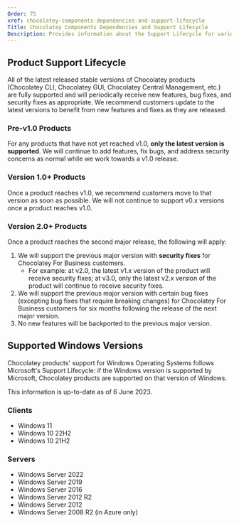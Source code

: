 ```yaml
---
Order: 75
xref: chocolatey-components-dependencies-and-support-lifecycle
Title: Chocolatey Components Dependencies and Support Lifecycle
Description: Provides information about the Support Lifecycle for various Chocolatey Components, as well as the dependencies between them.
---
```


## Product Support Lifecycle

All of the latest released stable versions of Chocolatey products (Chocolatey CLI, Chocolatey GUI, Chocolatey Central Management, etc.) are fully supported and will periodically receive new features, bug fixes, and security fixes as appropriate.
We recommend customers update to the latest versions to benefit from new features and fixes as they are released.

### Pre-v1.0 Products

For any products that have not yet reached v1.0, **only the latest version is supported**.
We will continue to add features, fix bugs, and address security concerns as normal while we work towards a v1.0 release.

### Version 1.0+ Products

Once a product reaches v1.0, we recommend customers move to that version as soon as possible.
We will not continue to support v0.x versions once a product reaches v1.0.

### Version 2.0+ Products

Once a product reaches the second major release, the following will apply:

1. We will support the previous major version with **security fixes** for Chocolatey For Business customers.
   - For example: at v2.0, the latest v1.x version of the product will receive security fixes; at v3.0, only the latest v2.x version of the product will continue to receive security fixes.
1. We will support the previous major version with certain bug fixes (excepting bug fixes that require breaking changes) for Chocolatey For Business customers for six months following the release of the next major version.
1. No new features will be backported to the previous major version.

## Supported Windows Versions

Chocolatey products' support for Windows Operating Systems follows Microsoft's Support Lifecycle: if the Windows version is supported by Microsoft, Chocolatey products are supported on that version of Windows.

This information is up-to-date as of 6 June 2023.

### Clients

- Windows 11
- Windows 10 22H2
- Windows 10 21H2

### Servers

- Windows Server 2022
- Windows Server 2019
- Windows Server 2016
- Windows Server 2012 R2
- Windows Server 2012
- Windows Server 2008 R2 (in Azure only)

<?! Include "./shared/maintenance-and-support.txt" /?>

<?! Include "./shared/chocolatey-component-dependencies.txt" /?>
